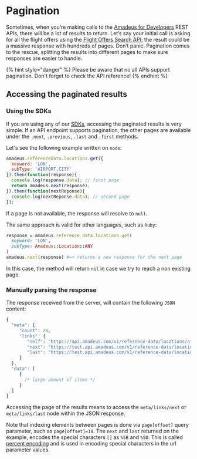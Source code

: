 # Pagination

Sometimes, when you’re making calls to the [Amadeus for
Developers](http://developers.amadeus.com) REST APIs, there will be a lot of
results to return. Let’s say your initial call is asking for all the flight
offers using the [Flight Offers Search
API](https://developers.amadeus.com/self-service/category/air/api-doc/flight-offers-search);
the result could be a massive response with hundreds of pages. Don’t panic.
Pagination comes to the rescue, splitting the results into different pages to
make sure responses are easier to handle.

{% hint style="danger" %}
Please be aware that no all APIs support pagination. Don't forget to check the API reference!
{% endhint %}

## Accessing the paginated results

### Using the SDKs

If you are using any of our [SDKs](https://github.com/amadeus4dev), accessing
the paginated results is very simple. If an API endpoint supports pagination,
the other pages are available under the `.next`, `.previous`, `.last` and
`.first` methods.

Let's see the following example written on `node`:

```javascript
amadeus.referenceData.locations.get({
  keyword: 'LON',
  subType: 'AIRPORT,CITY'
}).then(function(response){
  console.log(response.data); // first page
  return amadeus.next(response);
}).then(function(nextReponse){
  console.log(nextReponse.data); // second page
});
```

If a page is not available, the response will resolve to `null`.

The same approach is valid for other languages, such as `Ruby`:

```ruby
response = amadeus.reference_data.locations.get(
  keyword: 'LON',
  subType: Amadeus::Location::ANY
)
amadeus.next(response) #=> returns a new response for the next page
```

In this case, the method will return `nil` in case we try to reach a non existing page.

### Manually parsing the response

The response received from the server, will contain the following `JSON` content:

```javascript
{
  "meta": {
     "count": 28,
     "links": {
        "self": "https://api.amadeus.com/v1/reference-data/locations/airports?latitude=49.0000&longitude=2.55",
        "next": "https://test.api.amadeus.com/v1/reference-data/locations/airports?latitude=49.0000&longitude=2.55&page%5Boffset%5D=10",
        "last": "https://test.api.amadeus.com/v1/reference-data/locations/airports?latitude=49.0000&longitude=2.55&page%5Boffset%5D=18"
     }
  },
  "data": [
     {
       /* large amount of items */
     }
  ]
}
```

Accessing the page of the results means to access the `meta/links/next` or
`meta/links/last` node within the JSON response.

Note that indexing elements between pages is done via `page[offset]` query
parameter, such as `page[offset]=18`. The `next` and `last` returned on the
example, encodes the special characters `[]` as `%5B` and `%5D`. This is called [percent
encoding](https://en.wikipedia.org/wiki/Percent-encoding) and is used in
encoding special characters in the url parameter values.

